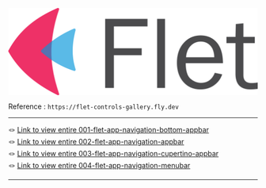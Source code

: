 <p align="center">
    <img src="./flet-logo.svg" alt="flet-logo" style="display: block; margin: 0 auto;">
</p>


Reference : `https://flet-controls-gallery.fly.dev`

---

<div align="left">
   &#x1FAA2; <a href="./001-flet-app-navigation-bottom-appbar">Link to view entire 001-flet-app-navigation-bottom-appbar</a>
</div>

<div align="left">
   &#x1FAA2; <a href="./002-flet-app-navigation-appbar">Link to view entire 002-flet-app-navigation-appbar</a>
</div>

<div align="left">
   &#x1FAA2; <a href="./003-flet-app-navigation-cupertino-appbar">Link to view entire 003-flet-app-navigation-cupertino-appbar</a>
</div>

<div align="left">
   &#x1FAA2; <a href="./004-flet-app-navigation-menubar">Link to view entire 004-flet-app-navigation-menubar</a>
</div>

---

